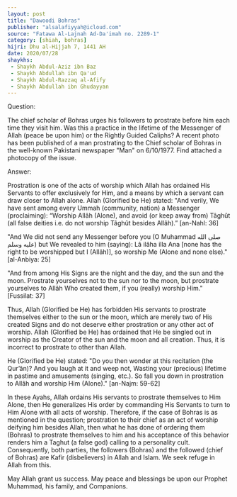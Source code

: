 ```yaml
---
layout: post
title: "Dawoodi Bohras"
publisher: "alsalafiyyah@icloud.com"
source: "Fatawa Al-Lajnah Ad-Da'imah no. 2289-1"
category: [shiah, bohras]
hijri: Dhu al-Hijjah 7, 1441 AH
date: 2020/07/28
shaykhs: 
 - Shaykh Abdul-Aziz ibn Baz
 - Shaykh Abdullah ibn Qa'ud
 - Shaykh Abdul-Razzaq al-Afify
 - Shaykh Abdullah ibn Ghudayyan
---
```


Question: 

The chief scholar of Bohras urges his followers to prostrate before him each time they visit him. Was this a practice in the lifetime of the Messenger of Allah (peace be upon him) or the Rightly Guided Caliphs? A recent photo has been published of a man prostrating to the Chief scholar of Bohras in the well-known Pakistani newspaper "Man" on 6/10/1977. Find attached a photocopy of the issue.

Answer:

Prostration is one of the acts of worship which Allah has ordained His Servants to offer exclusively for Him, and a means by which a servant can draw closer to Allah alone. Allah (Glorified be He) stated: "And verily, We have sent among every Ummah (community, nation) a Messenger (proclaiming): “Worship Allâh (Alone), and avoid (or keep away from) Tâghût (all false deities i.e. do not worship Tâghût besides Allâh).” [an-Nahl: 36] 

"And We did not send any Messenger before you (O Muhammad صلى الله عليه وسلم) but We revealed to him (saying): Lâ ilâha illa Ana [none has the right to be worshipped but I (Allâh)], so worship Me (Alone and none else)." [al-Anbiya: 25]

"And from among His Signs are the night and the day, and the sun and the moon. Prostrate yourselves not to the sun nor to the moon, but prostrate yourselves to Allâh Who created them, if you (really) worship Him." [Fussilat: 37] 

Thus, Allah (Glorified be He) has forbidden His servants to prostrate themselves either to the sun or the moon, which are merely two of His created Signs and do not deserve either prostration or any other act of worship. Allah (Glorified be He) has ordained that He be singled out in worship as the Creator of the sun and the moon and all creation. Thus, it is incorrect to prostrate to other than Allah. 

He (Glorified be He) stated: "Do you then wonder at this recitation (the Qur’ân)? And you laugh at it and weep not, Wasting your (precious) lifetime in pastime and amusements (singing, etc.). So fall you down in prostration to Allâh and worship Him (Alone)." [an-Najm: 59-62]

In these Ayahs, Allah ordains His servants to prostrate themselves to Him Alone, then He generalizes His order by commanding His Servants to turn to Him Alone with all acts of worship. Therefore, if the case of Bohras is as mentioned in the question; prostration to their chief as an act of worship deifying him besides Allah, then what he has done of ordering them (Bohras) to prostrate themselves to him and his acceptance of this behavior renders him a Taghut (a false god) calling to a personality cult. Consequently, both parties, the followers (Bohras) and the followed (chief of Bohras) are Kafir (disbelievers) in Allah and Islam. We seek refuge in Allah from this.

May Allah grant us success. May peace and blessings be upon our Prophet Muhammad, his family, and Companions.

